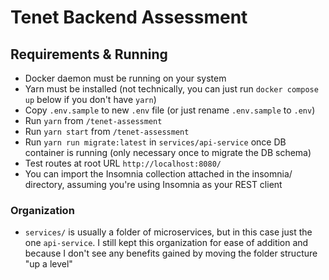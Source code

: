 # Tenet Backend Assessment

## Requirements & Running

- Docker daemon must be running on your system
- Yarn must be installed (not technically, you can just run `docker compose up` below if you don't have `yarn`)
- Copy `.env.sample` to new `.env` file (or just rename `.env.sample` to `.env`)
- Run `yarn` from `/tenet-assessment`
- Run `yarn start` from `/tenet-assessment`
- Run `yarn run migrate:latest` in `services/api-service` once DB container is running (only necessary once to migrate the DB schema)
- Test routes at root URL `http://localhost:8080/`
- You can import the Insomnia collection attached in the insomnia/ directory, assuming you're using Insomnia as your REST client

### Organization

- `services/` is usually a folder of microservices, but in this case just the one `api-service`. I still kept this organization for ease of addition and because I don't see any benefits gained by moving the folder structure "up a level"
